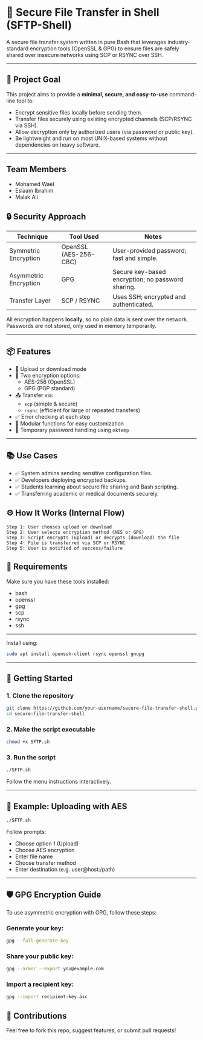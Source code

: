 # 🔐 Secure File Transfer in Shell (SFTP-Shell)

A secure file transfer system written in pure Bash that leverages industry-standard encryption tools (OpenSSL & GPG) to ensure files are safely shared over insecure networks using SCP or RSYNC over SSH.

---

## 🎯 Project Goal

This project aims to provide a **minimal, secure, and easy-to-use** command-line tool to:

- Encrypt sensitive files locally before sending them.
- Transfer files securely using existing encrypted channels (SCP/RSYNC via SSH).
- Allow decryption only by authorized users (via password or public key).
- Be lightweight and run on most UNIX-based systems without dependencies on heavy software.

---
## Team Members

- Mohamed Wael 
- Eslaam Ibrahim 
- Malak Ali 

## 🔒 Security Approach

| Technique        | Tool Used  | Notes |
|------------------|------------|-------|
| Symmetric Encryption | OpenSSL (AES-256-CBC) | User-provided password; fast and simple. |
| Asymmetric Encryption | GPG | Secure key-based encryption; no password sharing. |
| Transfer Layer | SCP / RSYNC | Uses SSH; encrypted and authenticated. |

All encryption happens **locally**, so no plain data is sent over the network. Passwords are not stored, only used in memory temporarily.

---

## 📦 Features

- 📁 Upload or download mode
- 🔐 Two encryption options:
  - AES-256 (OpenSSL)
  - GPG (PGP standard)
- 📤 Transfer via:
  - `scp` (simple & secure)
  - `rsync` (efficient for large or repeated transfers)
- ✅ Error checking at each step
- 🧠 Modular functions for easy customization
- 🧪 Temporary password handling using `mktemp`

---

## 📚 Use Cases

- ✅ System admins sending sensitive configuration files.
- ✅ Developers deploying encrypted backups.
- ✅ Students learning about secure file sharing and Bash scripting.
- ✅ Transferring academic or medical documents securely.

## ⚙️ How It Works (Internal Flow)

```plaintext
Step 1: User chooses upload or download
Step 2: User selects encryption method (AES or GPG)
Step 3: Script encrypts (upload) or decrypts (download) the file
Step 4: File is transferred via SCP or RSYNC
Step 5: User is notified of success/failure
```

## 🧰 Requirements

Make sure you have these tools installed:

- bash
- openssl
- gpg
- scp
- rsync
- ssh
---
Install using:

```bash
sudo apt install openssh-client rsync openssl gnupg
```

---

## 🚀 Getting Started

### 1. Clone the repository

```bash
git clone https://github.com/your-username/secure-file-transfer-shell.git
cd secure-file-transfer-shell
```

### 2. Make the script executable

```bash
chmod +x SFTP.sh
```

### 3. Run the script

```bash
./SFTP.sh
```

Follow the menu instructions interactively.

---

## 🧪 Example: Uploading with AES

```bash
./SFTP.sh
```

Follow prompts:

- Choose option 1 (Upload)
- Choose AES encryption
- Enter file name
- Choose transfer method
- Enter destination (e.g. user@host:/path)

---

## 🛡️ GPG Encryption Guide

To use asymmetric encryption with GPG, follow these steps:

### Generate your key:

```bash
gpg --full-generate-key
```

### Share your public key:

```bash
gpg --armor --export you@example.com
```

### Import a recipient key:

```bash
gpg --import recipient-key.asc
```

## 🤝 Contributions

Feel free to fork this repo, suggest features, or submit pull requests!


